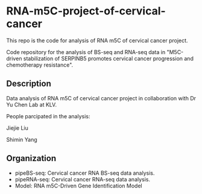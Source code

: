 # RNA-m5C-project-of-cervical-cancer
This repo is the code for analysis of RNA m5C of cervical cancer project.

Code repository for the analysis of BS-seq and RNA-seq data in "M5C-driven stabilization of SERPINB5 promotes cervical cancer progression and chemotherapy resistance".

## Description
Data analysis of RNA m5C of cervical cancer project in collaboration with Dr Yu Chen Lab at KLV.

People parcipated in the analysis:

Jiejie Liu

Shimin Yang

## Organization

- pipeBS-seq:  Cervical cancer RNA BS-seq data analysis.
- pipeRNA-seq: Cervical cancer RNA-seq data analysis.
- Model: RNA m5C-Driven Gene Identification Model
